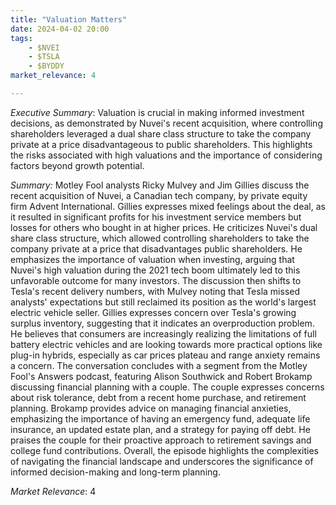 ```yaml
---
title: "Valuation Matters"
date: 2024-04-02 20:00
tags:
    - $NVEI
    - $TSLA
    - $BYDDY
market_relevance: 4

---
```

*Executive Summary*: Valuation is crucial in making informed investment decisions, as demonstrated by Nuvei's recent acquisition, where controlling shareholders leveraged a dual share class structure to take the company private at a price disadvantageous to public shareholders. This highlights the risks associated with high valuations and the importance of considering factors beyond growth potential.


*Summary:*
Motley Fool analysts Ricky Mulvey and Jim Gillies discuss the recent acquisition of Nuvei, a Canadian tech company, by private equity firm Advent International.  Gillies expresses mixed feelings about the deal, as it resulted in significant profits for his investment service members but losses for others who bought in at higher prices. He criticizes Nuvei's dual share class structure, which allowed controlling shareholders to take the company private at a price that disadvantages public shareholders. He emphasizes the importance of valuation when investing, arguing that Nuvei's high valuation during the 2021 tech boom ultimately led to this unfavorable outcome for many investors.  The discussion then shifts to Tesla's recent delivery numbers, with Mulvey noting that Tesla missed analysts' expectations but still reclaimed its position as the world's largest electric vehicle seller. Gillies expresses concern over Tesla's growing surplus inventory, suggesting that it indicates an overproduction problem. He believes that consumers are increasingly realizing the limitations of full battery electric vehicles and are looking towards more practical options like plug-in hybrids, especially as car prices plateau and range anxiety remains a concern.  The conversation concludes with a segment from the Motley Fool's Answers podcast, featuring Alison Southwick and Robert Brokamp discussing financial planning with a couple. The couple expresses concerns about risk tolerance, debt from a recent home purchase, and retirement planning. Brokamp provides advice on managing financial anxieties, emphasizing the importance of having an emergency fund, adequate life insurance, an updated estate plan, and a strategy for paying off debt. He praises the couple for their proactive approach to retirement savings and college fund contributions. Overall, the episode highlights the complexities of navigating the financial landscape and underscores the significance of informed decision-making and long-term planning.



*Market Relevance*: 4
  